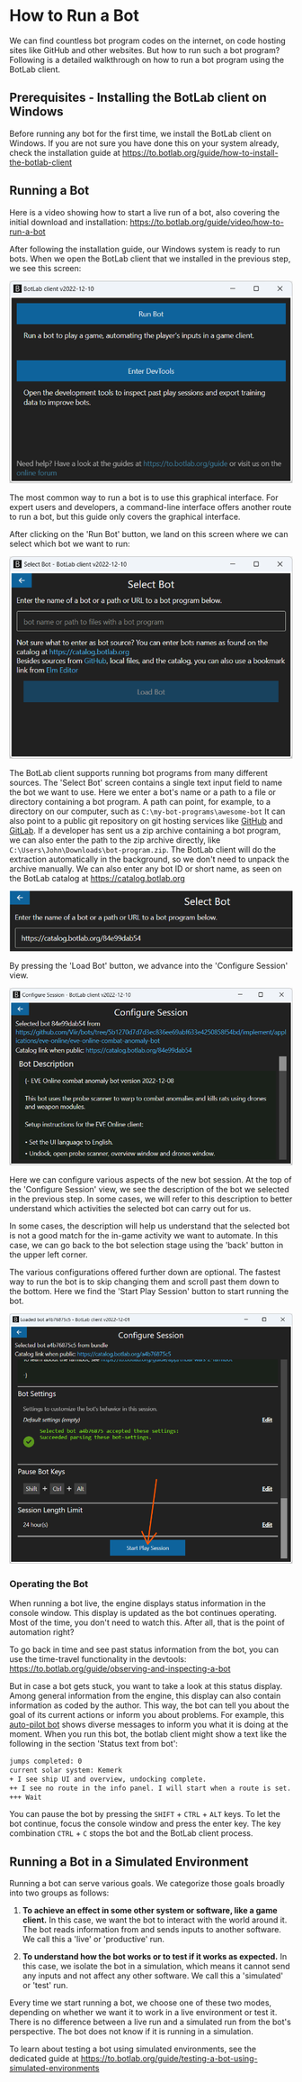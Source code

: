 # How to Run a Bot

We can find countless bot program codes on the internet, on code hosting sites like GitHub and other websites. But how to run such a bot program? Following is a detailed walkthrough on how to run a bot program using the BotLab client.

## Prerequisites - Installing the BotLab client on Windows

Before running any bot for the first time, we install the BotLab client on Windows. If you are not sure you have done this on your system already, check the installation guide at <https://to.botlab.org/guide/how-to-install-the-botlab-client>

## Running a Bot

Here is a video showing how to start a live run of a bot, also covering the initial download and installation: https://to.botlab.org/guide/video/how-to-run-a-bot

After following the installation guide, our Windows system is ready to run bots. When we open the BotLab client that we installed in the previous step, we see this screen:

![The first view visible in the BotLab client after installing](./image/2022-12-10-botlab-client-main-menu.png)

The most common way to run a bot is to use this graphical interface. For expert users and developers, a command-line interface offers another route to run a bot, but this guide only covers the graphical interface.

After clicking on the 'Run Bot' button, we land on this screen where we can select which bot we want to run:

![The view to select a bot in the BotLab client](./image/2022-12-10-botlab-client-select-bot.png)

The BotLab client supports running bot programs from many different sources. The 'Select Bot' screen contains a single text input field to name the bot we want to use. Here we enter a bot's name or a path to a file or directory containing a bot program.
A path can point, for example, to a directory on our computer, such as `C:\my-bot-programs\awesome-bot`
It can also point to a public git repository on git hosting services like [GitHub](https://github.com) and [GitLab](https://gitlab.com).
If a developer has sent us a zip archive containing a bot program, we can also enter the path to the zip archive directly, like `C:\Users\John\Downloads\bot-program.zip`. The BotLab client will do the extraction automatically in the background, so we don't need to unpack the archive manually.
We can also enter any bot ID or short name, as seen on the BotLab catalog at <https://catalog.botlab.org>

![The view to select a bot in the BotLab client - after entering a path to a bot](./image/2022-12-10-botlab-client-select-bot-entered-catalog-url.png)

By pressing the 'Load Bot' button, we advance into the 'Configure Session' view.

![The view to configure a session](./image/2022-12-10-botlab-client-configure-session-bot-description.png)

Here we can configure various aspects of the new bot session. At the top of the 'Configure Session' view, we see the description of the bot we selected in the previous step. In some cases, we will refer to this description to better understand which activities the selected bot can carry out for us.

In some cases, the description will help us understand that the selected bot is not a good match for the in-game activity we want to automate. In this case, we can go back to the bot selection stage using the 'back' button in the upper left corner.

The various configurations offered further down are optional. The fastest way to run the bot is to skip changing them and scroll past them down to the bottom. Here we find the 'Start Play Session' button to start running the bot.

![Start the play session](./tribal-wars-2/image/2022-12-01-tw2-farmbot-configure-session-start-marked.png)


### Operating the Bot

When running a bot live, the engine displays status information in the console window. This display is updated as the bot continues operating.
Most of the time, you don't need to watch this. After all, that is the point of automation right?

To go back in time and see past status information from the bot, you can use the time-travel functionality in the devtools: https://to.botlab.org/guide/observing-and-inspecting-a-bot

But in case a bot gets stuck, you want to take a look at this status display. Among general information from the engine, this display can also contain information as coded by the author. This way, the bot can tell you about the goal of its current actions or inform you about problems. For example, this [auto-pilot bot](https://github.com/Viir/bots/tree/e1eac00ab6a818e722fd64d552a2615d78f9628b/implement/applications/eve-online/eve-online-warp-to-0-autopilot) shows diverse messages to inform you what it is doing at the moment. When you run this bot, the botlab client might show a text like the following in the section 'Status text from bot':

```
jumps completed: 0
current solar system: Kemerk
+ I see ship UI and overview, undocking complete.
++ I see no route in the info panel. I will start when a route is set.
+++ Wait
```

You can pause the bot by pressing the `SHIFT` + `CTRL` + `ALT` keys. To let the bot continue, focus the console window and press the enter key. The key combination `CTRL` + `C` stops the bot and the BotLab client process.


## Running a Bot in a Simulated Environment

Running a bot can serve various goals. We categorize those goals broadly into two groups as follows:

1. **To achieve an effect in some other system or software, like a game client.** In this case, we want the bot to interact with the world around it. The bot reads information from and sends inputs to another software. We call this a 'live' or 'productive' run.

2. **To understand how the bot works or to test if it works as expected.** In this case, we isolate the bot in a simulation, which means it cannot send any inputs and not affect any other software. We call this a 'simulated' or 'test' run.

Every time we start running a bot, we choose one of these two modes, depending on whether we want it to work in a live environment or test it. There is no difference between a live run and a simulated run from the bot's perspective. The bot does not know if it is running in a simulation.

To learn about testing a bot using simulated environments, see the dedicated guide at https://to.botlab.org/guide/testing-a-bot-using-simulated-environments
